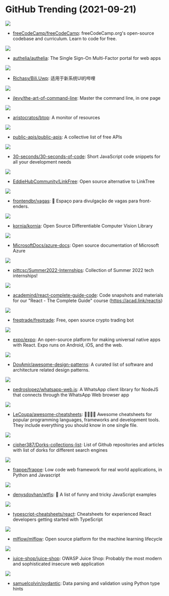# GitHub Trending (2021-09-21)

![](https://img.shields.io/badge/JavaScript-New%20322-green?style=flat-square&logo=appveyor)
- [freeCodeCamp/freeCodeCamp](https://github.com/freeCodeCamp/freeCodeCamp): freeCodeCamp.org's open-source codebase and curriculum. Learn to code for free.

![](https://img.shields.io/badge/Go-New%20435-green?style=flat-square&logo=appveyor)
- [authelia/authelia](https://github.com/authelia/authelia): The Single Sign-On Multi-Factor portal for web apps

![](https://img.shields.io/badge/C%23-New%20236-green?style=flat-square&logo=appveyor)
- [Richasy/Bili.Uwp](https://github.com/Richasy/Bili.Uwp): 适用于新系统UI的哔哩

![](https://img.shields.io/badge/none-New%20351-green?style=flat-square&logo=appveyor)
- [jlevy/the-art-of-command-line](https://github.com/jlevy/the-art-of-command-line): Master the command line, in one page

![](https://img.shields.io/badge/C%2B%2B-New%20118-green?style=flat-square&logo=appveyor)
- [aristocratos/btop](https://github.com/aristocratos/btop): A monitor of resources

![](https://img.shields.io/badge/Python-New%20551-green?style=flat-square&logo=appveyor)
- [public-apis/public-apis](https://github.com/public-apis/public-apis): A collective list of free APIs

![](https://img.shields.io/badge/JavaScript-New%20150-green?style=flat-square&logo=appveyor)
- [30-seconds/30-seconds-of-code](https://github.com/30-seconds/30-seconds-of-code): Short JavaScript code snippets for all your development needs

![](https://img.shields.io/badge/JavaScript-New%206-green?style=flat-square&logo=appveyor)
- [EddieHubCommunity/LinkFree](https://github.com/EddieHubCommunity/LinkFree): Open source alternative to LinkTree

![](https://img.shields.io/badge/none-New%2017-green?style=flat-square&logo=appveyor)
- [frontendbr/vagas](https://github.com/frontendbr/vagas): 🔬 Espaço para divulgação de vagas para front-enders.

![](https://img.shields.io/badge/Python-New%2033-green?style=flat-square&logo=appveyor)
- [kornia/kornia](https://github.com/kornia/kornia): Open Source Differentiable Computer Vision Library

![](https://img.shields.io/badge/PowerShell-New%205-green?style=flat-square&logo=appveyor)
- [MicrosoftDocs/azure-docs](https://github.com/MicrosoftDocs/azure-docs): Open source documentation of Microsoft Azure

![](https://img.shields.io/badge/Python-New%2028-green?style=flat-square&logo=appveyor)
- [pittcsc/Summer2022-Internships](https://github.com/pittcsc/Summer2022-Internships): Collection of Summer 2022 tech internships!

![](https://img.shields.io/badge/none-New%208-green?style=flat-square&logo=appveyor)
- [academind/react-complete-guide-code](https://github.com/academind/react-complete-guide-code): Code snapshots and materials for our "React - The Complete Guide" course (https://acad.link/reactjs)

![](https://img.shields.io/badge/Python-New%2019-green?style=flat-square&logo=appveyor)
- [freqtrade/freqtrade](https://github.com/freqtrade/freqtrade): Free, open source crypto trading bot

![](https://img.shields.io/badge/Objective-C-New%2015-green?style=flat-square&logo=appveyor)
- [expo/expo](https://github.com/expo/expo): An open-source platform for making universal native apps with React. Expo runs on Android, iOS, and the web.

![](https://img.shields.io/badge/none-New%20226-green?style=flat-square&logo=appveyor)
- [DovAmir/awesome-design-patterns](https://github.com/DovAmir/awesome-design-patterns): A curated list of software and architecture related design patterns.

![](https://img.shields.io/badge/JavaScript-New%2010-green?style=flat-square&logo=appveyor)
- [pedroslopez/whatsapp-web.js](https://github.com/pedroslopez/whatsapp-web.js): A WhatsApp client library for NodeJS that connects through the WhatsApp Web browser app

![](https://img.shields.io/badge/JavaScript-New%20180-green?style=flat-square&logo=appveyor)
- [LeCoupa/awesome-cheatsheets](https://github.com/LeCoupa/awesome-cheatsheets): 👩‍💻👨‍💻 Awesome cheatsheets for popular programming languages, frameworks and development tools. They include everything you should know in one single file.

![](https://img.shields.io/badge/none-New%2047-green?style=flat-square&logo=appveyor)
- [cipher387/Dorks-collections-list](https://github.com/cipher387/Dorks-collections-list): List of Github repositories and articles with list of dorks for different search engines

![](https://img.shields.io/badge/Python-New%2042-green?style=flat-square&logo=appveyor)
- [frappe/frappe](https://github.com/frappe/frappe): Low code web framework for real world applications, in Python and Javascript

![](https://img.shields.io/badge/JavaScript-New%2040-green?style=flat-square&logo=appveyor)
- [denysdovhan/wtfjs](https://github.com/denysdovhan/wtfjs): 🤪 A list of funny and tricky JavaScript examples

![](https://img.shields.io/badge/JavaScript-New%20220-green?style=flat-square&logo=appveyor)
- [typescript-cheatsheets/react](https://github.com/typescript-cheatsheets/react): Cheatsheets for experienced React developers getting started with TypeScript

![](https://img.shields.io/badge/Python-New%205-green?style=flat-square&logo=appveyor)
- [mlflow/mlflow](https://github.com/mlflow/mlflow): Open source platform for the machine learning lifecycle

![](https://img.shields.io/badge/TypeScript-New%204-green?style=flat-square&logo=appveyor)
- [juice-shop/juice-shop](https://github.com/juice-shop/juice-shop): OWASP Juice Shop: Probably the most modern and sophisticated insecure web application

![](https://img.shields.io/badge/Python-New%206-green?style=flat-square&logo=appveyor)
- [samuelcolvin/pydantic](https://github.com/samuelcolvin/pydantic): Data parsing and validation using Python type hints

